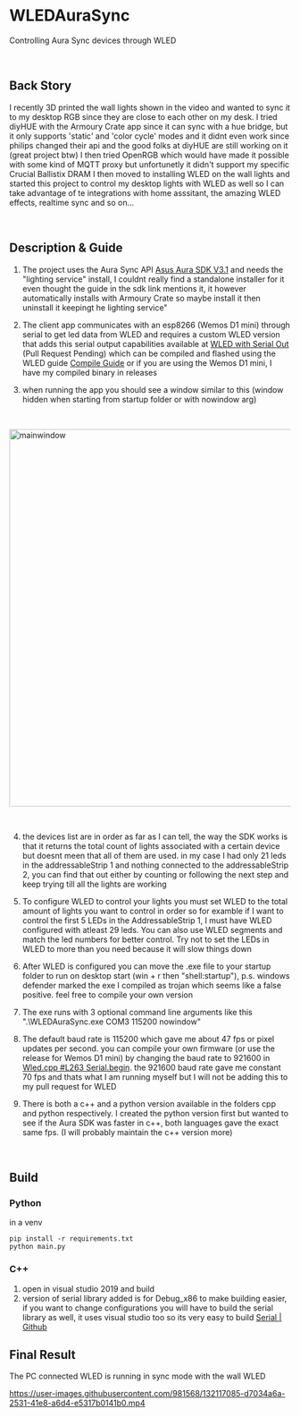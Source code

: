 # WLEDAuraSync
Controlling Aura Sync devices through WLED

&nbsp;

## Back Story

I recently 3D printed the wall lights shown in the video and wanted to sync it to my desktop RGB since they are close to each other on my desk.
I tried diyHUE with the Armoury Crate app since it can sync with a hue bridge, but it only supports 'static' and 'color cycle' modes and it didnt even work since philips changed their api and the good folks at diyHUE are still working on it (great project btw)
I then tried OpenRGB which would have made it possible with some kind of MQTT proxy but unfortunetly it didn't support my specific Crucial Ballistix DRAM
I then moved to installing WLED on the wall lights and started this project to control my desktop lights with WLED as well so I can take advantage of te integrations with home asssitant, the amazing WLED effects, realtime sync and so on...

&nbsp;

## Description & Guide
1. The project uses the Aura Sync API [Asus Aura SDK V3.1](https://www.asus.com/microsite/aurareadydevportal/index.html)
and needs the "lighting service" install, I couldnt really find a standalone installer for it even thought the guide in the sdk link mentions it, it however automatically installs with Armoury Crate so maybe install it then uninstall it keepingt he lighting service"

2. The client app communicates with an esp8266 (Wemos D1 mini) through serial to get led data from WLED and requires a custom WLED version that adds this serial output capabilities available at [WLED with Serial Out](https://github.com/ShadyNawara/WLED) (Pull Request Pending)
which can be compiled and flashed using the WLED guide [Compile Guide](https://github.com/Aircoookie/WLED/wiki/Compiling-WLED) or if you are using the Wemos D1 mini, I have my compiled binary in releases

3. when running the app you should see a window similar to this (window hidden when starting from startup folder or with nowindow arg)

&nbsp;

<img width="675" alt="mainwindow" src="https://user-images.githubusercontent.com/981568/132116570-ef91a008-8963-4d43-8d87-9d9a19757111.png">

&nbsp;

4. the devices list are in order as far as I can tell, the way the SDK works is that it returns the total count of lights associated with a certain device but doesnt meen that all of them are used. in my case I had only 21 leds in the addressableStrip 1 and nothing connected to the addressableStrip 2, you can find that out either by counting or following the next step and keep trying till all the lights are working

5. To configure WLED to control your lights you must set WLED to the total amount of lights you want to control in order so for examble if I want to control the first 5 LEDs in the AddressableStrip 1, I must have WLED configured with atleast 29 leds. You can also use WLED segments and match the led numbers for better control. Try not to set the LEDs in WLED to more than you need because it will slow things down

6. After WLED is configured you can move the .exe file to your startup folder to run on desktop start (win + r then "shell:startup"), p.s. windows defender marked the exe I compiled as trojan which seems like a false positive. feel free to compile your own version

7. The exe runs with 3 optional command line arguments like this ".\WLEDAuraSync.exe COM3 115200 nowindow"

8. The default baud rate is 115200 which gave me about 47 fps or pixel updates per second. you can compile your own firmware (or use the release for Wemos D1 mini) by changing the baud rate to 921600 in [Wled.cpp #L263 Serial.begin](https://github.com/Aircoookie/WLED/blob/1d4487b6cd7c9a69bbce45c14ae1fb1c622e1d0e/wled00/wled.cpp#L263). the 921600 baud rate gave me constant 70 fps and thats what I am running myself but I will not be adding this to my pull request for WLED

9. There is both a c++ and a python version available in the folders cpp and python respectively. I created the python version first but wanted to see if the Aura SDK was faster in c++, both languages gave the exact same fps. (I will probably maintain the c++ version more)

&nbsp;

## Build
### Python
in a venv
```
pip install -r requirements.txt
python main.py
```

### C++
1. open in visual studio 2019 and build
2. version of serial library added is for Debug_x86 to make building easier, if you want to change configurations you will have to build the serial library as well, it uses visual studio too so its very easy to build [Serial | Github](https://github.com/wjwwood/serial)

## Final Result

The PC connected WLED is running in sync mode with the wall WLED
&nbsp;



https://user-images.githubusercontent.com/981568/132117085-d7034a6a-2531-41e8-a6d4-e5317b0141b0.mp4




